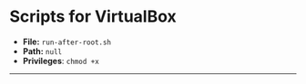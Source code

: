 # Scripts for VirtualBox

- **File:** ```run-after-root.sh```
- **Path:** ```null```
- **Privileges**: ```chmod +x```

-------------------
